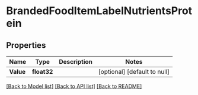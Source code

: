 # BrandedFoodItemLabelNutrientsProtein

## Properties
Name | Type | Description | Notes
------------ | ------------- | ------------- | -------------
**Value** | **float32** |  | [optional] [default to null]

[[Back to Model list]](../README.md#documentation-for-models) [[Back to API list]](../README.md#documentation-for-api-endpoints) [[Back to README]](../README.md)
